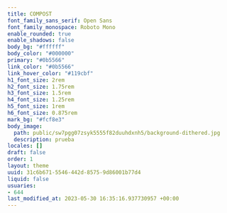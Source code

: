 ```yaml
---
title: COMPOST
font_family_sans_serif: Open Sans
font_family_monospace: Roboto Mono
enable_rounded: true
enable_shadows: false
body_bg: "#ffffff"
body_color: "#000000"
primary: "#0b5566"
link_color: "#0b5566"
link_hover_color: "#119cbf"
h1_font_size: 2rem
h2_font_size: 1.75rem
h3_font_size: 1.5rem
h4_font_size: 1.25rem
h5_font_size: 1rem
h6_font_size: 0.875rem
mark_bg: "#fcf8e3"
body_image:
  path: public/sw7pgg07zsyk5555f82duuhdxnh5/background-dithered.jpg
  description: prueba
locales: []
draft: false
order: 1
layout: theme
uuid: 31c6b671-5546-442d-8575-9d86001b77d4
liquid: false
usuaries:
- 644
last_modified_at: 2023-05-30 16:35:16.937730957 +00:00
---
```


